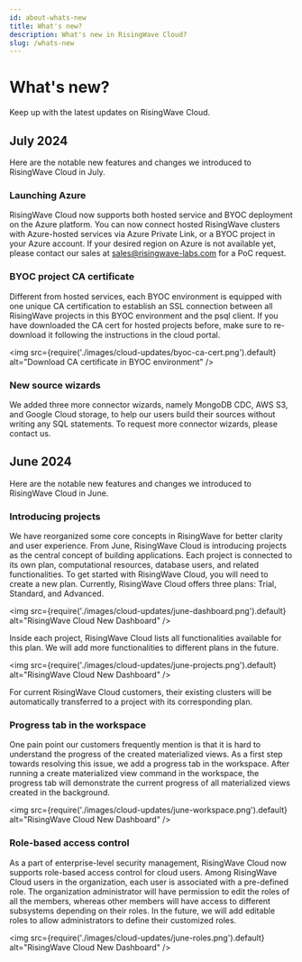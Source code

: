 ```yaml
---
id: about-whats-new
title: What's new?
description: What's new in RisingWave Cloud?
slug: /whats-new
---
```


# What's new?

Keep up with the latest updates on RisingWave Cloud.

## July 2024

Here are the notable new features and changes we introduced to RisingWave Cloud in July.

### Launching Azure

RisingWave Cloud now supports both hosted service and BYOC deployment on the Azure platform. You can now connect hosted RisingWave clusters with Azure-hosted services via Azure Private Link, or a BYOC project in your Azure account. If your desired region on Azure is not available yet, please contact our sales at [sales@risingwave-labs.com](mailto:sales@risingwave-labs.com) for a PoC request.


### BYOC project CA certificate

Different from hosted services, each BYOC environment is equipped with one unique CA certification to establish an SSL connection between all RisingWave projects in this BYOC environment and the psql client. If you have downloaded the CA cert for hosted projects before, make sure to re-download it following the instructions in the cloud portal.

<img
  src={require('./images/cloud-updates/byoc-ca-cert.png').default}
  alt="Download CA certificate in BYOC environment"
/>

### New source wizards

We added three more connector wizards, namely MongoDB CDC, AWS S3, and Google Cloud storage, to help our users build their sources without writing any SQL statements. To request more connector wizards, please contact us. 


## June 2024

Here are the notable new features and changes we introduced to RisingWave Cloud in June.

### Introducing projects

We have reorganized some core concepts in RisingWave for better clarity and user experience. From June, RisingWave Cloud is introducing projects as the central concept of building applications. Each project is connected to its own plan, computational resources, database users, and related functionalities. To get started with RisingWave Cloud, you will need to create a new plan. Currently, RisingWave Cloud offers three plans: Trial, Standard, and Advanced. 

<img
  src={require('./images/cloud-updates/june-dashboard.png').default}
  alt="RisingWave Cloud New Dashboard"
/>

Inside each project, RisingWave Cloud lists all functionalities available for this plan. We will add more functionalities to different plans in the future. 

<img
  src={require('./images/cloud-updates/june-projects.png').default}
  alt="RisingWave Cloud New Dashboard"
/>

For current RisingWave Cloud customers, their existing clusters will be automatically transferred to a project with its corresponding plan. 

### Progress tab in the workspace

One pain point our customers frequently mention is that it is hard to understand the progress of the created materialized views. As a first step towards resolving this issue, we add a progress tab in the workspace. After running a create materialized view command in the workspace, the progress tab will demonstrate the current progress of all materialized views created in the background. 

<img
  src={require('./images/cloud-updates/june-workspace.png').default}
  alt="RisingWave Cloud New Dashboard"
/>

### Role-based access control

As a part of enterprise-level security management, RisingWave Cloud now supports role-based access control for cloud users. Among RisingWave Cloud users in the organization, each user is associated with a pre-defined role. The organization administrator will have permission to edit the roles of all the members, whereas other members will have access to different subsystems depending on their roles. In the future, we will add editable roles to allow administrators to define their customized roles. 

<img
  src={require('./images/cloud-updates/june-roles.png').default}
  alt="RisingWave Cloud New Dashboard"
/>